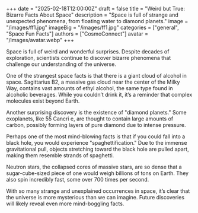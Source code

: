 +++
date = "2025-02-18T12:00:00Z"
draft = false
title = "Weird but True: Bizarre Facts About Space"
description = "Space is full of strange and unexpected phenomena, from floating water to diamond planets."
image = "/images/ff1.jpg"
imageBig = "/images/ff1.jpg"
categories = ["general", "Space Fun Facts"]
authors = ["CosmoConnect"]
avatar = "/images/avatar.webp"
+++

Space is full of weird and wonderful surprises. Despite decades of exploration, scientists continue to discover bizarre phenomena that challenge our understanding of the universe.

One of the strangest space facts is that there is a giant cloud of alcohol in space. Sagittarius B2, a massive gas cloud near the center of the Milky Way, contains vast amounts of ethyl alcohol, the same type found in alcoholic beverages. While you couldn’t drink it, it’s a reminder that complex molecules exist beyond Earth.

Another surprising discovery is the existence of "diamond planets." Some exoplanets, like 55 Cancri e, are thought to contain large amounts of carbon, possibly forming layers of pure diamond due to intense pressure.

Perhaps one of the most mind-blowing facts is that if you could fall into a black hole, you would experience "spaghettification." Due to the immense gravitational pull, objects stretching toward the black hole are pulled apart, making them resemble strands of spaghetti.

Neutron stars, the collapsed cores of massive stars, are so dense that a sugar-cube-sized piece of one would weigh billions of tons on Earth. They also spin incredibly fast, some over 700 times per second.

With so many strange and unexplained occurrences in space, it’s clear that the universe is more mysterious than we can imagine. Future discoveries will likely reveal even more mind-boggling facts.
